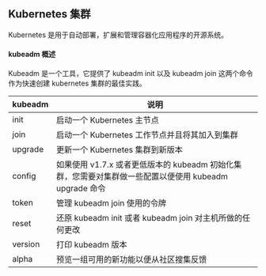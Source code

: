 ## Kubernetes 集群

Kubernetes 是用于自动部署，扩展和管理容器化应用程序的开源系统。

#### kubeadm 概述

Kubeadm 是一个工具，它提供了 kubeadm init 以及 kubeadm join 这两个命令作为快速创建 kubernetes 集群的最佳实践。

| kubeadm | 说明                                                                                                   |
| ------- | ------------------------------------------------------------------------------------------------------ |
| init    | 启动一个 Kubernetes 主节点                                                                             |
| join    | 启动一个 Kubernetes 工作节点并且将其加入到集群                                                         |
| upgrade | 更新一个 Kubernetes 集群到新版本                                                                       |
| config  | 如果使用 v1.7.x 或者更低版本的 kubeadm 初始化集群，您需要对集群做一些配置以便使用 kubeadm upgrade 命令 |
| token   | 管理 kubeadm join 使用的令牌                                                                           |
| reset   | 还原 kubeadm init 或者 kubeadm join 对主机所做的任何更改                                               |
| version | 打印 kubeadm 版本                                                                                      |
| alpha   | 预览一组可用的新功能以便从社区搜集反馈                                                                 |